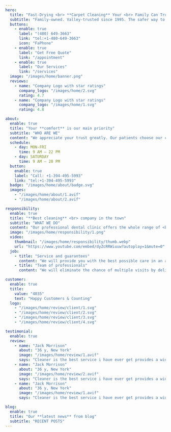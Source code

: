 ```yaml
---
hero:
  title: "Fast-Drying <br> **Carpet Cleaning** Your <br> Family Can Trust"
  subtitle: "Family-owned. Valley-trusted since 1995. The safer way to clean carpets in Phoenix and the East Valley."
  buttons:
    - enable: true
      label: "(480) 649-3663"
      link: "tel:+1-480-649-3663"
      icon: "FaPhone"
    - enable: true
      label: "Get Free Quote"
      link: "/appointment"
    - enable: true
      label: "Our Services"
      link: "/services"
  image: "/images/home/banner.png"
  reviews:
    - name: "Company Logo with star ratings"
      company_logo: "/images/home/2.svg"
      rating: 4.7
    - name: "Company Logo with star ratings"
      company_logo: "/images/home/1.svg"
      rating: 4.8

about:
  enable: true
  title: "Your **comfort** is our main priority"
  subtitle: "WHO ARE WE"
  content: "We appreciate your trust greatly. Our patients choose our clinic because they know we are the best in the field."
  schedule:
    - day: MON-FRI
      time: 9 AM – 22 PM
    - day: SATURDAY
      time: 9 AM – 20 PM
  button:
    enable: true
    label: "Call: +1-394-495-5993"
    link: "tel:+1-394-495-5993"
  badge: "/images/home/about/badge.svg"
  images:
    - "/images/home/about/1.avif"
    - "/images/home/about/2.avif"

responsibility:
  enable: true
  title: "**Best cleaning** <br> company in the town"
  subtitle: "WHAT WE DO"
  content: "Our professional dental clinic offers the whole range of <br> dentistry services: treatment of caries, gum diseases, <br> tooth whitening, implantation, dentures, h whitening, <br> implantation, dentures surgery, etc."
  image: "/images/home/responsibility/1.png"
  video:
    thumbnail: "/images/home/responsibility/thumb.webp"
    url: "https://www.youtube.com/embed/dyZcRRWiuuw?autoplay=1&mute=0"
  job:
    - title: "Service and guarantees"
      content: "We will provide you with the best possible care in an atmosphere of comfort and compassion."
    - title: "Team of professionals"
      content: "We will eliminate the chance of multiple visits by delivering the premium quality service."

customer:
  enable: true
  title:
    value: "4035"
    text: "Happy Customers & Counting"
  logo:
    - "/images/home/review/client/1.svg"
    - "/images/home/review/client/2.svg"
    - "/images/home/review/client/3.svg"
    - "/images/home/review/client/4.svg"

testimonial:
  enable: true
  review:
    - name: "Jack Morrison"
      about: "36 y, New York"
      image: "/images/home/review/1.avif"
      says: "Cleaner is the best service i have ever get provides a wide range of cleaning services, from home cleaning to office cleaning. They used advanced technologies to keep our room looking the best. <br> <br> Their team of experts who have been in the profession for years focuses on helped us achieve optimal clean surface."
    - name: "Jack Morrison"
      about: "36 y, New York"
      image: "/images/home/review/2.avif"
      says: "Cleaner is the best service i have ever get provides a wide range of cleaning services, from home cleaning to office cleaning. They used advanced technologies to keep our room looking the best. <br> <br> Their team of experts who have been in the profession for years focuses on helped us achieve optimal clean surface."
    - name: "Jack Morrison"
      about: "36 y, New York"
      image: "/images/home/review/1.avif"
      says: "Cleaner is the best service i have ever get provides a wide range of cleaning services, from home cleaning to office cleaning. They used advanced technologies to keep our room looking the best. <br> <br> Their team of experts who have been in the profession for years focuses on helped us achieve optimal clean surface."

blog:
  enable: true
  title: "Our **latest news** from blog"
  subtitle: "RECENT POSTS"
---
```

